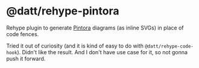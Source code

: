 # @datt/rehype-pintora

Rehype plugin to generate [Pintora](https://pintorajs.vercel.app/) diagrams (as inline SVGs) in place of code fences.

Tried it out of curiosity (and it is kind of easy to do with `@datt/rehype-code-hook`). Didn't like the result. And I don't have use case for it, so not gonna push it forward.
